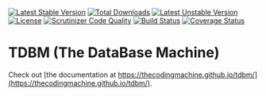 [![Latest Stable Version](https://poser.pugx.org/thecodingmachine/tdbm/v/stable)](https://packagist.org/packages/thecodingmachine/tdbm)
[![Total Downloads](https://poser.pugx.org/thecodingmachine/tdbm/downloads)](https://packagist.org/packages/thecodingmachine/tdbm)
[![Latest Unstable Version](https://poser.pugx.org/thecodingmachine/tdbm/v/unstable)](https://packagist.org/packages/thecodingmachine/tdbm)
[![License](https://poser.pugx.org/thecodingmachine/tdbm/license)](https://packagist.org/packages/thecodingmachine/tdbm)
[![Scrutinizer Code Quality](https://scrutinizer-ci.com/g/thecodingmachine/tdbm/badges/quality-score.png?b=master)](https://scrutinizer-ci.com/g/thecodingmachine/tdbm/?branch=master)
[![Build Status](https://travis-ci.org/thecodingmachine/tdbm.svg?branch=master)](https://travis-ci.org/thecodingmachine/tdbm)
[![Coverage Status](https://coveralls.io/repos/thecodingmachine/tdbm/badge.svg?branch=master&service=github)](https://coveralls.io/github/thecodingmachine/tdbm?branch=master)


TDBM (The DataBase Machine)
===========================

Check out [the documentation at https://thecodingmachine.github.io/tdbm/](https://thecodingmachine.github.io/tdbm/).

